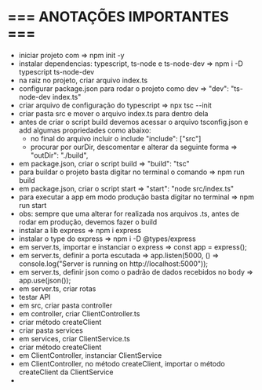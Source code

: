 # === ANOTAÇÕES IMPORTANTES ===

- iniciar  projeto com =>  npm init -y
- instalar dependencias: typescript, ts-node e ts-node-dev => npm i -D typescript ts-node-dev
- na raiz no projeto, criar arquivo index.ts
- configurar package.json para rodar o projeto como dev => "dev": "ts-node-dev index.ts"
- criar arquivo de configuração do typescript => npx tsc --init
- criar pasta src e mover o arquivo index.ts para dentro dela
- antes de criar o script build devemos acessar o arquivo tsconfig.json e add  algumas propriedades como abaixo:
    -  no final do arquivo incluir o include
          "include": ["src"]
    - procurar por ourDir, descomentar e alterar da seguinte forma => "outDir": "./build",   
- em package.json, criar o script build => "build": "tsc"
- para buildar o projeto basta digitar no terminal o comando => npm run build
- em package.json, criar o script start => "start": "node src/index.ts"
- para executar a app em modo produção basta digitar no terminal => npm run start
- obs: sempre que uma alterar for realizada nos arquivos .ts, antes de rodar em produção, devemos fazer o build
- instalar a lib express => npm i express
- instalar o type do express => npm i -D @types/express
- em server.ts, importar e instanciar o express => const app = express();
- em server.ts, definir a porta escutada => app.listen(5000, () => console.log("Server is running on http://localhost:5000"));
- em server.ts, definir json como o padrão de dados recebidos no body => app.use(json());
- em server.ts, criar rotas
- testar API
- em src, criar pasta controller
- em controller, criar ClientController.ts
- criar método createClient
- criar pasta services
- em services, criar ClientService.ts
- criar método createClient
- em ClientController, instanciar ClientService
- em ClientController, no método createClient, importar o método createClient da ClientService
- 